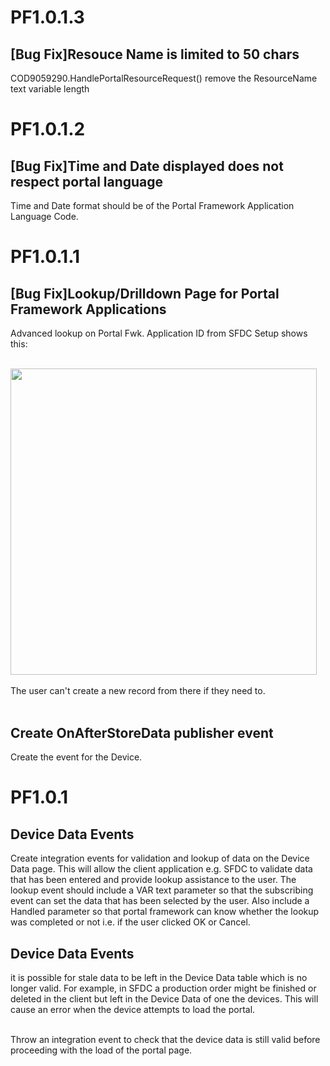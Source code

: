 # PF1.0.1.3
## [Bug Fix]Resouce Name is limited to 50 chars
COD9059290.HandlePortalResourceRequest() remove the ResourceName text variable length

# PF1.0.1.2
## [Bug Fix]Time and Date displayed does not respect portal language
Time and Date format should be of the Portal Framework Application Language Code.&nbsp;

# PF1.0.1.1
## [Bug Fix]Lookup/Drilldown Page for Portal Framework Applications
Advanced lookup on Portal Fwk. Application ID from SFDC Setup shows this:<div><br></div><div><img src="https://technologymanagement.visualstudio.com/WorkItemTracking/v1.0/AttachFileHandler.ashx?FileNameGuid=27fc1652-360f-4961-8807-35b238be5686&amp;FileName=temp1486048879391.png" style="width:490.45px;"></div><div><br></div><div>The user can't create a new record from there if they need to.<br>&nbsp;<br></div>

## Create OnAfterStoreData publisher event 
Create the event for the Device.

# PF1.0.1
## Device Data Events
Create integration events for validation and lookup of data on the Device Data page. This will allow the client application e.g. SFDC to validate data that has been entered and provide lookup assistance to the user. The lookup event should include a VAR text parameter so that the subscribing event can set the data that has been selected by the user. Also include a Handled parameter so that portal framework can know whether the lookup was completed or not i.e. if the user clicked OK or Cancel.

## Device Data Events
it is possible for stale data to be left in the Device Data table which is no longer valid. For example, in SFDC a production order might be finished or deleted in the client but left in the Device Data of one the devices. This will cause an error when the device attempts to load the portal.<div><br></div><div>Throw an integration event to check that the device data is still valid before proceeding with the load of the portal page.</div>

